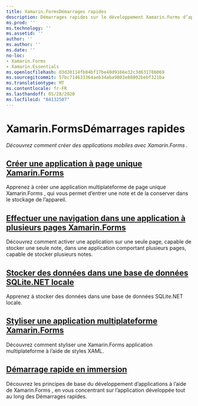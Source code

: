```yaml
---
title: Xamarin.FormsDémarrages rapides
description: Démarrages rapides sur le développement Xamarin.Forms d’applications avec Visual Studio et Visual Studio pour Mac.
ms.prod: ''
ms.technology: ''
ms.assetid: ''
author: ''
ms.author: ''
ms.date: ''
no-loc:
- Xamarin.Forms
- Xamarin.Essentials
ms.openlocfilehash: 03d20114fb84bf17be40d9166e32c3d631786069
ms.sourcegitcommit: 57bc714633364aeb34aba9803e88802bebf321ba
ms.translationtype: MT
ms.contentlocale: fr-FR
ms.lasthandoff: 05/28/2020
ms.locfileid: "84132507"
---
```

# <a name="xamarinforms-quickstarts"></a>Xamarin.FormsDémarrages rapides

_Découvrez comment créer des applications mobiles avec Xamarin.Forms ._

## <a name="create-a-single-page-xamarinforms-applicationsingle-pagemd"></a>[Créer une application à page unique Xamarin.Forms](single-page.md)

Apprenez à créer une application multiplateforme de page unique Xamarin.Forms , qui vous permet d’entrer une note et de la conserver dans le stockage de l’appareil.

## <a name="perform-navigation-in-a-multi-page-xamarinforms-applicationmulti-pagemd"></a>[Effectuer une navigation dans une application à plusieurs pages Xamarin.Forms](multi-page.md)

Découvrez comment activer une application sur une seule page, capable de stocker une seule note, dans une application comportant plusieurs pages, capable de stocker plusieurs notes.

## <a name="store-data-in-a-local-sqlitenet-database"></a>[Stocker des données dans une base de données SQLite.NET locale](database.md)

Apprenez à stocker des données dans une base de données SQLite.NET locale.

## <a name="style-a-cross-platform-xamarinforms-applicationstylingmd"></a>[Styliser une application multiplateforme Xamarin.Forms](styling.md)

Découvrez comment styliser une Xamarin.Forms application multiplateforme à l’aide de styles XAML.

## <a name="quickstart-deep-dive"></a>[Démarrage rapide en immersion](deepdive.md)

Découvrez les principes de base du développement d’applications à l’aide de Xamarin.Forms , en vous concentrant sur l’application développée tout au long des Démarrages rapides.
